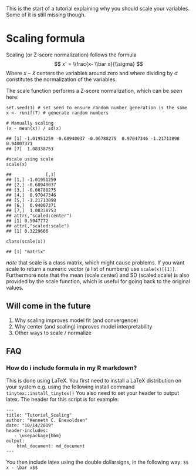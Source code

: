

This is the start of a tutorial explaining why you should scale your
variables. Some of it is still missing though.

Scaling formula
===============

Scaling (or Z-score normalization) follows the formula
$$
x' = \\frac{x- \\bar x}{\\sigma}
$$
 Where *x* − *x̄* centers the variables around zero and where dividing by
*σ* constitutes the normalization of the variables.

The scale function performs a Z-score normalization, which can be seen
here:

    set.seed(1) # set seed to ensure random number generation is the same
    x <- runif(7) # generate random numbers

    # Manually scaling
    (x - mean(x)) / sd(x)

    ## [1] -1.01951259 -0.68940037 -0.06788275  0.97047346 -1.21713898  0.94007371
    ## [7]  1.08338753

    #scale using scale
    scale(x)

    ##             [,1]
    ## [1,] -1.01951259
    ## [2,] -0.68940037
    ## [3,] -0.06788275
    ## [4,]  0.97047346
    ## [5,] -1.21713898
    ## [6,]  0.94007371
    ## [7,]  1.08338753
    ## attr(,"scaled:center")
    ## [1] 0.5947772
    ## attr(,"scaled:scale")
    ## [1] 0.3229666

    class(scale(x))

    ## [1] "matrix"

*note* that scale is a class matrix, which might cause problems. If you
want scale to return a numeric vector (a list of numbers) use
`scale(x)[[1]]`. Furthermore note that the mean (scale:center) and SD
(scaled:scale) is also provided by the scale function, which is useful
for going back to the original values.

Will come in the future
-----------------------

1.  Why scaling improves model fit (and convergence)
2.  Why center (and scaling) improves model interpretability
3.  Other ways to scale / normalize

FAQ
---

### How do i include formula in my R markdown?

This is done using LaTeX. You first need to install a LaTeX distribution
on your system e.g. using the following install command
`tinytex::install_tinytex()` You also need to set your header to output
latex. The header for this script is for example:

    ---
    title: "Tutorial_Scaling"
    author: "Kenneth C. Enevoldsen"
    date: "10/14/2019"
    header-includes:
       - \usepackage{bbm}
    output:
        html_document: md_document
    ---

You then include latex using the double dollarsigns, in the following
way: `$$ x - \bar x$$`
